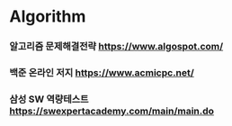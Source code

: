 # Algorithm


### 알고리즘 문제해결전략 https://www.algospot.com/


### 백준 온라인 저지 https://www.acmicpc.net/

### 삼성 SW 역량테스트 https://swexpertacademy.com/main/main.do


